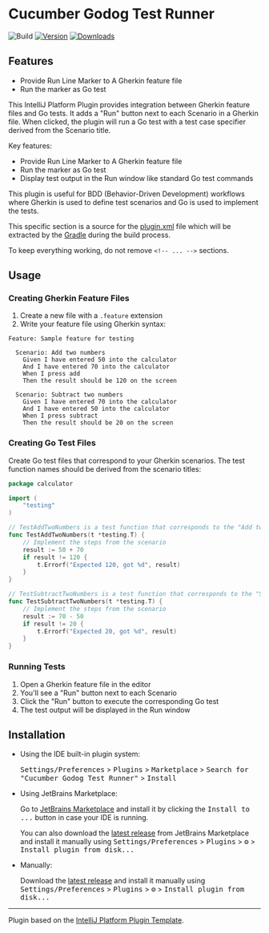 # Cucumber Godog Test Runner

![Build](https://github.com/lucernae/intellij-plugins-cucumber-godog/workflows/Build/badge.svg)
[![Version](https://img.shields.io/jetbrains/plugin/v/MARKETPLACE_ID.svg)](https://plugins.jetbrains.com/plugin/MARKETPLACE_ID)
[![Downloads](https://img.shields.io/jetbrains/plugin/d/MARKETPLACE_ID.svg)](https://plugins.jetbrains.com/plugin/MARKETPLACE_ID)

## Features

- Provide Run Line Marker to A Gherkin feature file
- Run the marker as Go test

<!-- Plugin description -->
This IntelliJ Platform Plugin provides integration between Gherkin feature files and Go tests. It adds a "Run" button next to each Scenario in a Gherkin file. When clicked, the plugin will run a Go test with a test case specifier derived from the Scenario title.

Key features:
- Provide Run Line Marker to A Gherkin feature file
- Run the marker as Go test
- Display test output in the Run window like standard Go test commands

This plugin is useful for BDD (Behavior-Driven Development) workflows where Gherkin is used to define test scenarios and Go is used to implement the tests.

This specific section is a source for the [plugin.xml](/src/main/resources/META-INF/plugin.xml) file which will be extracted by the [Gradle](/build.gradle.kts) during the build process.

To keep everything working, do not remove `<!-- ... -->` sections. 
<!-- Plugin description end -->

## Usage

### Creating Gherkin Feature Files

1. Create a new file with a `.feature` extension
2. Write your feature file using Gherkin syntax:

```gherkin
Feature: Sample feature for testing

  Scenario: Add two numbers
    Given I have entered 50 into the calculator
    And I have entered 70 into the calculator
    When I press add
    Then the result should be 120 on the screen

  Scenario: Subtract two numbers
    Given I have entered 70 into the calculator
    And I have entered 50 into the calculator
    When I press subtract
    Then the result should be 20 on the screen
```

### Creating Go Test Files

Create Go test files that correspond to your Gherkin scenarios. The test function names should be derived from the scenario titles:

```go
package calculator

import (
	"testing"
)

// TestAddTwoNumbers is a test function that corresponds to the "Add two numbers" scenario
func TestAddTwoNumbers(t *testing.T) {
	// Implement the steps from the scenario
	result := 50 + 70
	if result != 120 {
		t.Errorf("Expected 120, got %d", result)
	}
}

// TestSubtractTwoNumbers is a test function that corresponds to the "Subtract two numbers" scenario
func TestSubtractTwoNumbers(t *testing.T) {
	// Implement the steps from the scenario
	result := 70 - 50
	if result != 20 {
		t.Errorf("Expected 20, got %d", result)
	}
}
```

### Running Tests

1. Open a Gherkin feature file in the editor
2. You'll see a "Run" button next to each Scenario
3. Click the "Run" button to execute the corresponding Go test
4. The test output will be displayed in the Run window

## Installation

- Using the IDE built-in plugin system:

  <kbd>Settings/Preferences</kbd> > <kbd>Plugins</kbd> > <kbd>Marketplace</kbd> > <kbd>Search for "Cucumber Godog Test Runner"</kbd> >
  <kbd>Install</kbd>

- Using JetBrains Marketplace:

  Go to [JetBrains Marketplace](https://plugins.jetbrains.com/plugin/MARKETPLACE_ID) and install it by clicking the <kbd>Install to ...</kbd> button in case your IDE is running.

  You can also download the [latest release](https://plugins.jetbrains.com/plugin/MARKETPLACE_ID/versions) from JetBrains Marketplace and install it manually using
  <kbd>Settings/Preferences</kbd> > <kbd>Plugins</kbd> > <kbd>⚙️</kbd> > <kbd>Install plugin from disk...</kbd>

- Manually:

  Download the [latest release](https://github.com/lucernae/intellij-plugins-cucumber-godog/releases/latest) and install it manually using
  <kbd>Settings/Preferences</kbd> > <kbd>Plugins</kbd> > <kbd>⚙️</kbd> > <kbd>Install plugin from disk...</kbd>


---
Plugin based on the [IntelliJ Platform Plugin Template][template].

[template]: https://github.com/JetBrains/intellij-platform-plugin-template
[docs:plugin-description]: https://plugins.jetbrains.com/docs/intellij/plugin-user-experience.html#plugin-description-and-presentation

